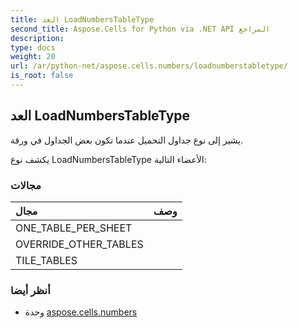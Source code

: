 ```yaml
---
title: العد LoadNumbersTableType
second_title: Aspose.Cells for Python via .NET API المراجع
description:
type: docs
weight: 20
url: /ar/python-net/aspose.cells.numbers/loadnumberstabletype/
is_root: false
---
```

##  العد LoadNumbersTableType
يشير إلى نوع جداول التحميل عندما تكون بعض الجداول في ورقة.



يكشف نوع LoadNumbersTableType الأعضاء التالية:

###  مجالات
| مجال| وصف|
| :- | :- |
| ONE_TABLE_PER_SHEET |  |
| OVERRIDE_OTHER_TABLES |  |
| TILE_TABLES |  |



###  أنظر أيضا
* وحدة [aspose.cells.numbers](..)

